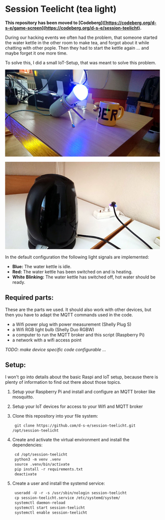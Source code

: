 # Session Teelicht (tea light)

**This repository has been moved to [Codeberg]([https://codeberg.org/d-s-e/game-screen](https://codeberg.org/d-s-e/session-teelicht).**

During our hacking events we often had the problem, that someone started
the water kettle in the other room to make tea, and forgot about it while
chatting with other pople. Then they had to start the kettle again ... and
maybe forget it one more time.

To solve this, I did a small IoT-Setup, that was meant to solve this problem.

![Image of a glowing Wifi lamp and a tea cup](images/lamp.jpg)

![Image of an electric water kettle connected with a Wifi plug](images/plug.jpg)


In the default configuration the following light signals are implemented:

- **Blue:** The water kettle is idle.
- **Red:** The water kettle has been switched on and is heating.
- **White Blinking:** The water kettle has switched off, hot water should be ready.


## Required parts:

These are the parts we used. It should also work with other devices, but then you have
to adapt the MQTT commands used in the code.

- a Wifi power plug with power measurement (Shelly Plug S)
- a Wifi RGB light bulb (Shelly Duo RGBW)
- a computer to run the MQTT broker and this script (Raspberry Pi)
- a network with a wifi access point

*TODO: make device specific code configurable ...*


## Setup:

I won't go into details about the basic Raspi and IoT setup, because there is
plenty of information to find out there about those topics.

1. Setup your Raspberry Pi and install and configure an MQTT broker like
   mosquitto.
2. Setup your IoT devices for access to your Wifi and MQTT broker
3. Clone this repository into your file system:

        git clone https://github.com/d-s-e/session-teelicht.git /opt/session-teelicht

4. Create and activate the virtual environment and install the dependencies:

        cd /opt/session-teelicht
        python3 -m venv .venv
        source .venv/bin/activate
        pip install -r requirements.txt
        deactivate

5. Create a user and install the systemd service:

        useradd -U -r -s /usr/sbin/nologin session-teelicht
        cp session-teelicht.service /etc/systemd/system/
        systemctl daemon-reload
        systemctl start session-teelicht
        systemctl enable session-teelicht


